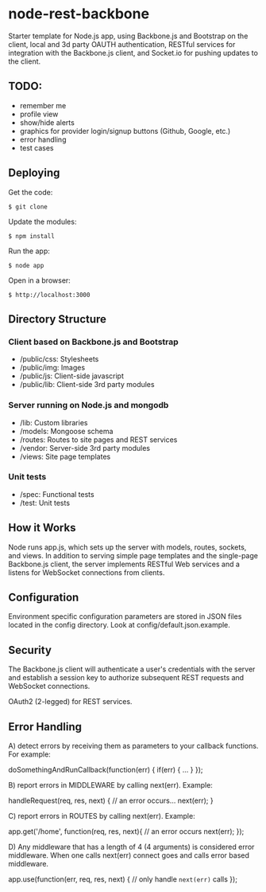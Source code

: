 node-rest-backbone
==================

Starter template for Node.js app, using Backbone.js and Bootstrap on the client, local and 3d party OAUTH authentication, RESTful services for integration with the Backbone.js client, and Socket.io for pushing updates to the client.

TODO:
-----

* remember me
* profile view
* show/hide alerts
* graphics for provider login/signup buttons (Github, Google, etc.)
* error handling
* test cases

Deploying
---------

Get the code:

    $ git clone

Update the modules:

    $ npm install

Run the app:

    $ node app

Open in a browser:

    $ http://localhost:3000

Directory Structure
-------------------

### Client based on Backbone.js and Bootstrap

* /public/css: Stylesheets
* /public/img: Images
* /public/js: Client-side javascript
* /public/lib: Client-side 3rd party modules

### Server running on Node.js and mongodb

* /lib: Custom libraries
* /models: Mongoose schema
* /routes: Routes to site pages and REST services
* /vendor: Server-side 3rd party modules
* /views: Site page templates

### Unit tests

* /spec: Functional tests
* /test: Unit tests

How it Works
------------

Node runs app.js, which sets up the server with models, routes, sockets, and views. In addition to serving simple page templates and the single-page Backbone.js client, the server implements RESTful Web services and a listens for WebSocket connections from clients.

Configuration
-------------

Environment specific configuration parameters are stored in JSON files located in the config directory. Look at config/default.json.example.

Security
--------

The Backbone.js client will authenticate a user's credentials with the server and establish a session key to authorize subsequent REST requests and WebSocket connections.

OAuth2 (2-legged) for REST services.

Error Handling
--------------

A) detect errors by receiving them as parameters to your callback functions. For example:

doSomethingAndRunCallback(function(err) { 
 if(err) { … }
});

B) report errors in MIDDLEWARE by calling next(err). Example:

handleRequest(req, res, next) {
  // an error occurs…
  next(err);
}

C) report errors in ROUTES by calling next(err). Example:

app.get('/home', function(req, res, next){
    // an error occurs
    next(err);
});

D) Any middleware that has a length of 4 (4 arguments) is considered error middleware. When one calls next(err) connect goes and calls error based middleware.

app.use(function(err, req, res, next) {
  // only handle `next(err)` calls
});
